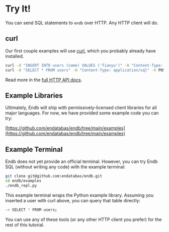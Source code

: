 # Try It!

You can send SQL statements to `endb` over HTTP.
Any HTTP client will do.

## curl

Our first couple examples will use [curl](https://everything.curl.dev/get),
which you probably already have installed.

```sh
curl -d "INSERT INTO users (name) VALUES ('Tianyu')" -H "Content-Type: application/sql" -X POST http://localhost:3803/sql
curl -d "SELECT * FROM users" -H "Content-Type: application/sql" -X POST http://localhost:3803/sql
```

Read more in the [full HTTP API docs](/reference/http_api.md).

## Example Libraries

Ultimately, Endb will ship with permissively-licensed client libraries for all major languages.
For now, we have provided some example code you can try:

[https://github.com/endatabas/endb/tree/main/examples](https://github.com/endatabas/endb/tree/main/examples)

## Example Terminal

Endb does not yet provide an official terminal.
However, you can try Endb SQL (without writing any code) with the example terminal:

```sh
git clone git@github.com:endatabas/endb.git
cd endb/examples
./endb_repl.py
```

This example terminal wraps the Python example library.
Assuming you inserted a user with curl above, you can query that table directly:

```sh
-> SELECT * FROM users;
```

You can use any of these tools (or any other HTTP client you prefer) for the rest of this tutorial.
